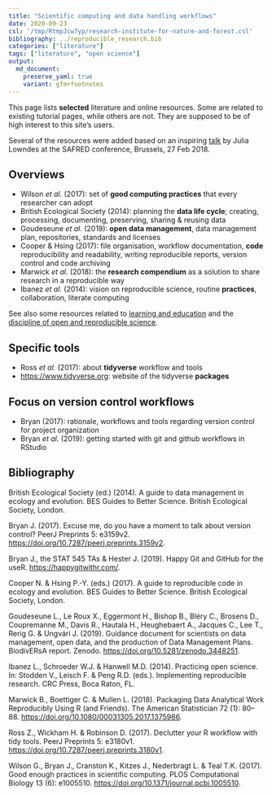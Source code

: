 ```yaml
---
title: "Scientific computing and data handling workflows"
date: 2020-09-23
csl: '/tmp/RtmpJcw7yp/research-institute-for-nature-and-forest.csl'
bibliography: ../reproducible_research.bib
categories: ["literature"]
tags: ["literature", "open science"]
output: 
  md_document:
    preserve_yaml: true
    variant: gfm+footnotes
---
```


This page lists **selected** literature and online resources. Some are
related to existing tutorial pages, while others are not. They are
supposed to be of high interest to this site’s users.

Several of the resources were added based on an inspiring
[talk](https://docs.google.com/presentation/d/10KkXEv4r3wWtdKvB6RFOPe809eMNldODaRqQxn-jeME/edit?usp=sharing)
by Julia Lowndes at the SAFRED conference, Brussels, 27 Feb 2018.

## Overviews

-   Wilson *et al.* (2017): set of **good computing practices** that
    every researcher can adopt
-   British Ecological Society (2014): planning the **data life cycle**;
    creating, processing, documenting, preserving, sharing & reusing
    data
-   Goudeseune *et al.* (2019): **open data management**, data
    management plan, repositories, standards and licenses
-   Cooper & Hsing (2017): file organisation, workflow documentation,
    **code** reproducibility and readability, writing reproducible
    reports, version control and code archiving
-   Marwick *et al.* (2018): the **research compendium** as a solution
    to share research in a reproducible way
-   Ibanez *et al.* (2014): vision on reproducible science, routine
    **practices**, collaboration, literate computing

See also some resources related to [learning and education](../skills)
and the [discipline of open and reproducible science](../open_science).

## Specific tools

-   Ross *et al.* (2017): about **tidyverse** workflow and tools
-   <https://www.tidyverse.org>: website of the tidyverse **packages**

## Focus on version control workflows

-   Bryan (2017): rationale, workflows and tools regarding version
    control for project organization
-   Bryan *et al.* (2019): getting started with git and github workflows
    in RStudio

## Bibliography

<div id="refs" class="references">

<div id="ref-british_ecological_society_guide_2014">

British Ecological Society (ed.) (2014). A guide to data management in
ecology and evolution. BES Guides to Better Science. British Ecological
Society, London.

</div>

<div id="ref-bryan_excuse_2017">

Bryan J. (2017). Excuse me, do you have a moment to talk about version
control? PeerJ Preprints 5: e3159v2.
<https://doi.org/10.7287/peerj.preprints.3159v2>.

</div>

<div id="ref-bryan_happy_2019">

Bryan J., the STAT 545 TAs & Hester J. (2019). Happy Git and GitHub for
the useR. <https://happygitwithr.com/>.

</div>

<div id="ref-cooper_guide_2017">

Cooper N. & Hsing P.-Y. (eds.) (2017). A guide to reproducible code in
ecology and evolution. BES Guides to Better Science. British Ecological
Society, London.

</div>

<div id="ref-goudeseune_guidance_2019">

Goudeseune L., Le Roux X., Eggermont H., Bishop B., Bléry C., Brosens
D., Coupremanne M., Davis R., Hautala H., Heughebaert A., Jacques C.,
Lee T., Rerig G. & Ungvári J. (2019). Guidance document for scientists
on data management, open data, and the production of Data Management
Plans.  BiodivERsA report. Zenodo.
<https://doi.org/10.5281/zenodo.3448251>.

</div>

<div id="ref-ibanez_practicing_2014">

Ibanez L., Schroeder W.J. & Hanwell M.D. (2014). Practicing open
science. In: Stodden V., Leisch F. & Peng R.D. (eds.). Implementing
reproducible research. CRC Press, Boca Raton, FL.

</div>

<div id="ref-marwick_packaging_2018">

Marwick B., Boettiger C. & Mullen L. (2018). Packaging Data Analytical
Work Reproducibly Using R (and Friends). The American Statistician 72
(1): 80–88. <https://doi.org/10.1080/00031305.2017.1375986>.

</div>

<div id="ref-ross_declutter_2017">

Ross Z., Wickham H. & Robinson D. (2017). Declutter your R workflow with
tidy tools. PeerJ Preprints 5: e3180v1.
<https://doi.org/10.7287/peerj.preprints.3180v1>.

</div>

<div id="ref-wilson_good_2017">

Wilson G., Bryan J., Cranston K., Kitzes J., Nederbragt L. & Teal T.K.
(2017). Good enough practices in scientific computing. PLOS
Computational Biology 13 (6): e1005510.
<https://doi.org/10.1371/journal.pcbi.1005510>.

</div>

</div>

